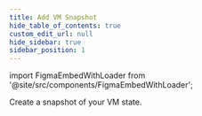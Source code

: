```yaml
---
title: Add VM Snapshot
hide_table_of_contents: true
custom_edit_url: null
hide_sidebar: true
sidebar_position: 1
---
```


import FigmaEmbedWithLoader from '@site/src/components/FigmaEmbedWithLoader';

Create a snapshot of your VM state.

<div style={{ width: "100%", height: "auto", margin: 0, padding: 0, overflow: "hidden" }}>
  <FigmaEmbedWithLoader  className="figma-wrapper"
    url="https://embed.figma.com/proto/NlaApn1ZWBCTGVNeM6e807/Create-VM-Snapshot?node-id=4-54&scaling=scale-down-width&content-scaling=fixed&page-id=0%3A1&starting-point-node-id=5%3A378&embed-host=share"
    thumbnail="/img/template-thumbnail.jpg" 
  />
</div>
